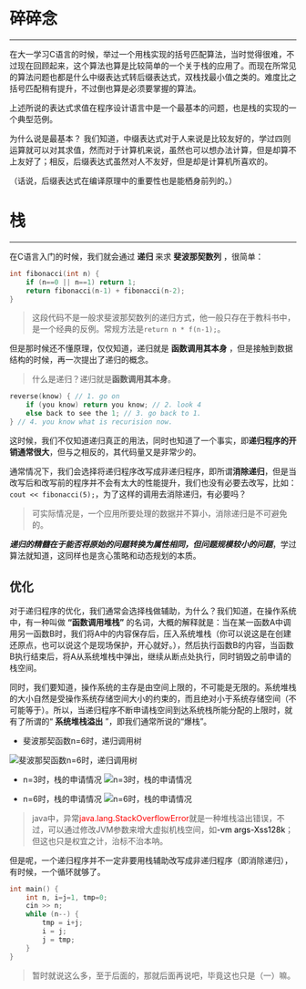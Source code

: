 
# 碎碎念
---

在大一学习C语言的时候，举过一个用栈实现的括号匹配算法，当时觉得很难，不过现在回顾起来，这个算法也算是比较简单的一个关于栈的应用了。而现在所常见的算法问题也都是什么中缀表达式转后缀表达式，双栈找最小值之类的。难度比之括号匹配稍有提升，不过倒也算是必须要掌握的算法。

上述所说的表达式求值在程序设计语言中是一个最基本的问题，也是栈的实现的一个典型范例。

为什么说是最基本？
我们知道，中缀表达式对于人来说是比较友好的，学过四则运算就可以对其求值，然而对于计算机来说，虽然也可以想办法计算，但是却算不上友好了；相反，后缀表达式虽然对人不友好，但是却是计算机所喜欢的。

（话说，后缀表达式在编译原理中的重要性也是能栖身前列的。）

# 栈
---

在C语言入门的时候，我们就会通过 **递归** 来求 **斐波那契数列** ，很简单：
```c++
int fibonacci(int n) {
	if (n==0 || n==1) return 1;
	return fibonacci(n-1) + fibonacci(n-2);
}
```
> 这段代码不是一般求斐波那契数列的递归方式，他一般只存在于教科书中，是一个经典的反例。常规方法是```return n * f(n-1);```。

但是那时候还不懂原理，仅仅知道，递归就是 **函数调用其本身** ，但是接触到数据结构的时候，再一次提出了递归的概念。

>  什么是递归？递归就是**函数调用其本身**。
```c++
reverse(know) {	// 1. go on
	if (you know) return you know; // 2. look 4
	else back to see the 1; // 3. go back to 1.
} // 4. you know what is recurision now.
```

这时候，我们不仅知道递归真正的用法，同时也知道了一个事实，即**递归程序的开销通常很大**，但与之相反的，其代码量又是非常少的。

通常情况下，我们会选择将递归程序改写成非递归程序，即所谓**消除递归**，但是当改写后和改写前的程序并不会有太大的性能提升，我们也没有必要去改写，比如：```cout << fibonacci(5);```，为了这样的调用去消除递归，有必要吗？

> 可实际情况是，一个应用所要处理的数据并不算小，消除递归是不可避免的。

***递归的精髓在于能否将原始的问题转换为属性相同，但问题规模较小的问题***，学过算法就知道，这同样也是贪心策略和动态规划的本质。

## 优化

对于递归程序的优化，我们通常会选择栈做辅助，为什么？我们知道，在操作系统中，有一种叫做 **“函数调用堆栈”** 的名词，大概的解释就是：当在某一函数A中调用另一函数B时，我们将A中的内容保存后，压入系统堆栈（你可以说这是在创建还原点，也可以说这个是现场保护，开心就好。），然后执行函数B的内容，当函数B执行结束后，将A从系统堆栈中弹出，继续从断点处执行，同时销毁之前申请的栈空间。

同时，我们要知道，操作系统的主存是由空间上限的，不可能是无限的。系统堆栈的大小自然是受操作系统存储空间大小的约束的，而且绝对小于系统存储空间（不可能等于）。所以，当递归程序不断申请栈空间到达系统栈所能分配的上限时，就有了所谓的“ **系统堆栈溢出** ”，即我们通常所说的“爆栈”。

* 斐波那契函数n=6时，递归调用树

![斐波那契函数n=6时，递归调用树](https://imgconvert.csdnimg.cn/aHR0cHM6Ly91c2VyLWdvbGQtY2RuLnhpdHUuaW8vMjAxOC85LzIyLzE2NjAxYzIyN2M3NDgyZTg)

* n=3时，栈的申请情况
![n=3时，栈的申请情况](https://imgconvert.csdnimg.cn/aHR0cHM6Ly91c2VyLWdvbGQtY2RuLnhpdHUuaW8vMjAxOC85LzIyLzE2NjAxYzMxMzdjYTM4N2I)

* n=6时，栈的申请情况
![n=6时，栈的申请情况](https://imgconvert.csdnimg.cn/aHR0cHM6Ly91c2VyLWdvbGQtY2RuLnhpdHUuaW8vMjAxOC85LzIyLzE2NjAxYzQ1Y2U2YTQzZWI)

> java中，异常<font color="red">java.lang.StackOverflowError</font>就是一种堆栈溢出错误，不过，可以通过修改JVM参数来增大虚拟机栈空间，如<font color="black">-vm args-Xss128k</font>；但这也只是权宜之计，治标不治本呐。

但是呢，一个递归程序并不一定非要用栈辅助改写成非递归程序（即消除递归），有时候，一个循环就够了。

```c++
int main() {
	int n, i=j=1, tmp=0;
	cin >> n;
	while (n--) {
		tmp = i+j;
		i = j;
		j = tmp;
	}
}
```

> 暂时就说这么多，至于后面的，那就后面再说吧，毕竟这也只是（一）嘛。
